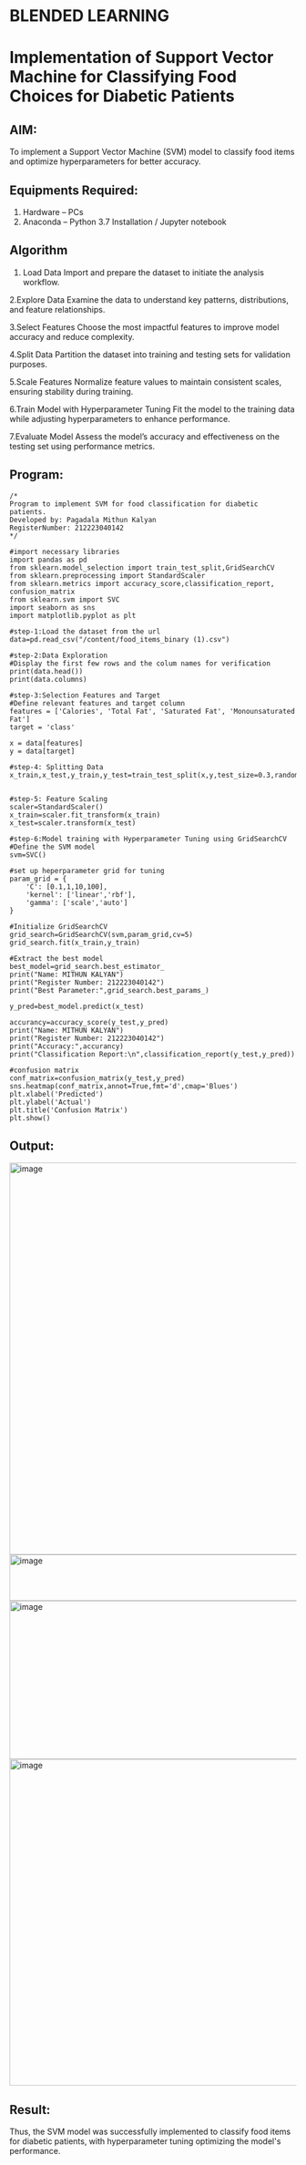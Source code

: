 # BLENDED LEARNING
# Implementation of Support Vector Machine for Classifying Food Choices for Diabetic Patients

## AIM:
To implement a Support Vector Machine (SVM) model to classify food items and optimize hyperparameters for better accuracy.

## Equipments Required:
1. Hardware – PCs
2. Anaconda – Python 3.7 Installation / Jupyter notebook

## Algorithm

1. Load Data Import and prepare the dataset to initiate the analysis workflow.
   
2.Explore Data Examine the data to understand key patterns, distributions, and feature relationships.

3.Select Features Choose the most impactful features to improve model accuracy and reduce complexity.

4.Split Data Partition the dataset into training and testing sets for validation purposes.

5.Scale Features Normalize feature values to maintain consistent scales, ensuring stability during training.

6.Train Model with Hyperparameter Tuning Fit the model to the training data while adjusting hyperparameters to enhance performance.

7.Evaluate Model Assess the model’s accuracy and effectiveness on the testing set using performance metrics.

## Program:
```
/*
Program to implement SVM for food classification for diabetic patients.
Developed by: Pagadala Mithun Kalyan
RegisterNumber: 212223040142
*/

#import necessary libraries
import pandas as pd
from sklearn.model_selection import train_test_split,GridSearchCV
from sklearn.preprocessing import StandardScaler
from sklearn.metrics import accuracy_score,classification_report, confusion_matrix
from sklearn.svm import SVC
import seaborn as sns
import matplotlib.pyplot as plt

#step-1:Load the dataset from the url
data=pd.read_csv("/content/food_items_binary (1).csv")

#step-2:Data Exploration
#Display the first few rows and the colum names for verification
print(data.head())
print(data.columns)

#step-3:Selection Features and Target
#Define relevant features and target column
features = ['Calories', 'Total Fat', 'Saturated Fat', 'Monounsaturated Fat']
target = 'class'

x = data[features]
y = data[target]

#step-4: Splitting Data
x_train,x_test,y_train,y_test=train_test_split(x,y,test_size=0.3,random_state=42)


#step-5: Feature Scaling
scaler=StandardScaler()
x_train=scaler.fit_transform(x_train)
x_test=scaler.transform(x_test)

#step-6:Model training with Hyperparameter Tuning using GridSearchCV
#Define the SVM model
svm=SVC()

#set up heperparameter grid for tuning
param_grid = {
    'C': [0.1,1,10,100],
    'kernel': ['linear','rbf'],
    'gamma': ['scale','auto']
}

#Initialize GridSearchCV
grid_search=GridSearchCV(svm,param_grid,cv=5)
grid_search.fit(x_train,y_train)

#Extract the best model
best_model=grid_search.best_estimator_
print("Name: MITHUN KALYAN")
print("Register Number: 212223040142")
print("Best Parameter:",grid_search.best_params_)

y_pred=best_model.predict(x_test)

accurancy=accuracy_score(y_test,y_pred)
print("Name: MITHUN KALYAN")
print("Register Number: 212223040142")
print("Accuracy:",accurancy)
print("Classification Report:\n",classification_report(y_test,y_pred))

#confusion matrix
conf_matrix=confusion_matrix(y_test,y_pred)
sns.heatmap(conf_matrix,annot=True,fmt='d',cmap='Blues')
plt.xlabel('Predicted')
plt.ylabel('Actual')
plt.title('Confusion Matrix')
plt.show()
```

## Output:
<img width="815" height="688" alt="image" src="https://github.com/user-attachments/assets/51394647-deb9-4af2-9bf7-6b34103b1944" />

<img width="612" height="81" alt="image" src="https://github.com/user-attachments/assets/63267c8b-0a93-41c1-986f-2b48eca8155c" />

<img width="565" height="278" alt="image" src="https://github.com/user-attachments/assets/ec0c8df1-227d-4d1c-9f03-2a4083dd2a25" />

<img width="757" height="573" alt="image" src="https://github.com/user-attachments/assets/287972cf-9663-43f8-8d38-61ab36d07e0c" />

## Result:
Thus, the SVM model was successfully implemented to classify food items for diabetic patients, with hyperparameter tuning optimizing the model's performance.
